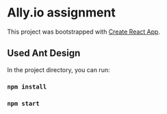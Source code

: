 # Ally.io assignment

This project was bootstrapped with [Create React App](https://github.com/facebook/create-react-app).

## Used Ant Design

In the project directory, you can run:

### `npm install`

### `npm start`
